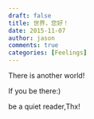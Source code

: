 ```yaml
---
draft: false
title: 世界，您好！
date: 2015-11-07
author: jason
comments: true
categories: [Feelings]
---
```

There is another world!

If you be there:)

be a quiet reader,Thx!
